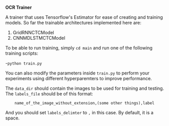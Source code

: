 **OCR Trainer**

A trainer that uses Tensorflow's Estimator for ease of creating and training models.
So far the trainable architectures implemented here are:

1. GridRNNCTCModel
2. CNNMDLSTMCTCModel

To be able to run training, simply `cd main` and run one of the following training scripts:

-`python train.py`

You can also modify the parameters inside `train.py` to perform your experiments
using different hyperparemters to improve performance.

The `data_dir` should contain the images to be used for training and testing.
The `labels_file` should be of this format:

```
    name_of_the_image_without_extension,(some other things),label 
```

And you should set `labels_delimter` to `,` in this case. By default, it is a space.